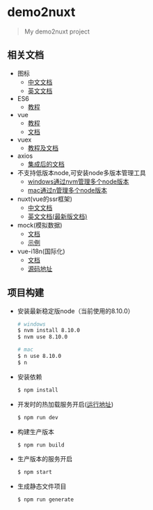 # demo2nuxt

> My demo2nuxt project

## 相关文档
- 图标
	- [中文文档](http://fontawesome.dashgame.com)
	- [英文文档](https://fortawesome.com)
- ES6
	- [教程](http://es6.ruanyifeng.com/)
- vue
	- [教程](https://cn.vuejs.org/v2/guide/)
	- [文档](https://cn.vuejs.org/v2/api/)
- vuex
	- [教程及文档](https://vuex.vuejs.org/zh-cn/)
- axios
	- [集成后的文档](https://axios.nuxtjs.org/)
- 不支持低版本node,可安装node多版本管理工具
	- [windows通过nvm管理多个node版本](https://github.com/coreybutler/nvm-windows)
	- [mac通过n管理多个node版本](https://www.npmjs.com/package/n)
- nuxt(vue的ssr框架)
	- [中文文档](https://zh.nuxtjs.org/guide)
	- [英文文档(最新版文档)](https://nuxtjs.org/guide)
- mock(模拟数据)
	- [文档](https://github.com/nuysoft/Mock/wiki)
	- [示例](http://mockjs.com/examples.html)
- vue-i18n(国际化)
	- [文档](http://kazupon.github.io/vue-i18n/)
	- [源码地址](https://github.com/kazupon/vue-i18n)


## 项目构建

- 安装最新稳定版node（当前使用的8.10.0）
	``` bash
	# windows
	$ nvm install 8.10.0
	$ nvm use 8.10.0
	
	# mac
	$ n use 8.10.0
	$ n
	```

- 安装依赖
	``` bash
	$ npm install
	```

- 开发时的热加载服务开启([运行地址](http://localhost:5211)) 
	``` bash
	$ npm run dev
	```

- 构建生产版本
	``` bash
	$ npm run build
	```

- 生产版本的服务开启
	``` bash
	$ npm start
	```

- 生成静态文件项目
	``` bash
	$ npm run generate
	```

